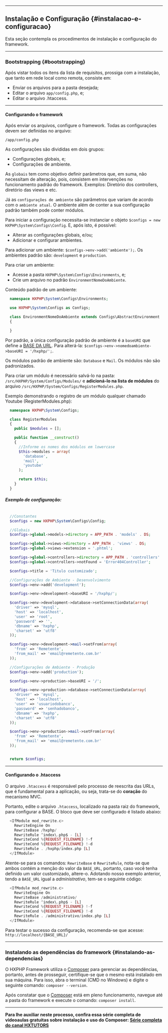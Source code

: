 ----
## Instalação e Configuração {#instalacao-e-configuracao}

Esta seção contempla os procedimentos de instalação e configuração do framework.

----
### Bootstrapping {#bootstrapping}

Após vistar todos os itens da lista de requisitos, prossiga com a instalação, que tanto em rede local como remota, consiste em:

+ Enviar os arquivos para a pasta desejada;
+ Editar o arquivo `app/config.php`, e;
+ Editar o arquivo .htaccess.

----

#### Configurando o framework

Após enviar os arquivos, configure o framework. Todas as configurações devem ser definidas no arquivo:

`/app/config.php`

As configurações são divididas em dois grupos:

+ Configurações globais, e;
+ Configurações de ambiente.

As `globais` tem como objetivo definir parâmetros que, em suma, não necessitam de alteração, pois, consistem em intervenções no funcionamento padrão do framework. Exemplos: Diretório dos controllers, diretório das views e etc.

Já as `configurações de ambiente` são parâmetros que variam de acordo com o `ambiente atual`. O ambiente além de conter a sua configuração padrão também pode conter módulos.

Para iniciar a configuração necessita-se instanciar o objeto `$configs = new HXPHP\System\Configs\Config`. E, após isto, é possível:

+ Alterar as configurações globais, e/ou;
+ Adicionar e configurar ambientes.

Para adicionar um ambiente: `$configs->env->add('ambiente');`. 
Os ambientes padrão são: `development` e `production`.


Para criar um ambiente: 
+ Acesse a pasta `HXPHP\System\Configs\Environments`, e;
+ Crie um arquivo no padrão `EnvironmentNomeDoAmbiente`.

Conteúdo padrão de um ambiente:

```php
  namespace HXPHP\System\Configs\Environments;

  use HXPHP\System\Configs as Configs;

  class EnvironmentNomeDoAmbiente extends Configs\AbstractEnvironment
  {

  }
```


Por padrão, a única configuração padrão de ambiente é a `baseURI` que define a [BASE DA URL](#funcionamento-da-url).
Para alterá-la: `$configs->env->nomedoambiente->baseURI = '/hxphp/';`.


Os módulos padrão de ambiente são: `Database` e `Mail`. Os módulos não são padronizados.

Para criar um módulo é necessário salvá-lo na pasta: `/src/HXPHP/System/Configs/Modules/` e **adicioná-lo na lista de módulos** do arquivo `/src/HXPHP/System/Configs/RegisterModules.php`.


Exemplo demonstrando o registro de um módulo qualquer chamado Youtube (RegisterModules.php):

```php
  namespace HXPHP\System\Configs;

  class RegisterModules
  {
    public $modules = [];

    public function __construct()
    {
      //Informe os nomes dos módulos em lowercase
      $this->modules = array(
        'database',
        'mail',
        'youtube'
      );

      return $this;
    }
  }
```
<h5>Exemplo de configuração:</h5>

```php

  //Constantes
  $configs = new HXPHP\System\Configs\Config;

  //Globais
  $configs->global->models->directory = APP_PATH . 'models' . DS;

  $configs->global->views->directory = APP_PATH . 'views' . DS;
  $configs->global->views->extension = '.phtml';

  $configs->global->controllers->directory = APP_PATH . 'controllers' . DS;
  $configs->global->controllers->notFound = 'Error404Controller';

  $configs->title = 'Titulo customizado';

  //Configurações de Ambiente - Desenvolvimento
  $configs->env->add('development');

  $configs->env->development->baseURI = '/hxphp/';

  $configs->env->development->database->setConnectionData(array(
    'driver' => 'mysql',
    'host' => 'localhost',
    'user' => 'root',
    'password' => '',
    'dbname' => 'hxphp',
    'charset' => 'utf8'
  ));

  $configs->env->development->mail->setFrom(array(
    'from' => 'Remetente',
    'from_mail' => 'email@remetente.com.br'
  ));

  //Configurações de Ambiente - Produção
  $configs->env->add('production');

  $configs->env->production->baseURI = '/';

  $configs->env->production->database->setConnectionData(array(
    'driver' => 'mysql',
    'host' => 'localhost',
    'user' => 'usuariodobanco',
    'password' => 'senhadobanco',
    'dbname' => 'hxphp',
    'charset' => 'utf8'
  ));

  $configs->env->production->mail->setFrom(array(
    'from' => 'Remetente',
    'from_mail' => 'email@remetente.com.br'
  ));


  return $configs;
```

----
<h4>Configurando o .htaccess</h4>

O arquivo `.htaccess` é responsável pelo processo de reescrita das URLs, que é fundamental para a aplicação, ou seja, trata-se do **coração** do mecanismo MVC.


Portanto, edite o arquivo `.htaccess`, localizado na pasta raiz do framework, para configurar a BASE. O bloco que deve ser configurado é listado abaixo:


```php
  <IfModule mod_rewrite.c>
    RewriteEngine On
    RewriteBase /hxphp/
    RewriteRule ^index\.php$ - [L]
    RewriteCond %{REQUEST_FILENAME} !-f
    RewriteCond %{REQUEST_FILENAME} !-d
    RewriteRule . /hxphp/index.php [L]
  </IfModule>
```


Atente-se para os comandos: `RewriteBase` e `RewriteRule`, nota-se que ambos contém a menção do valor da `BASE_URL`, portanto, caso você tenha definido um valor customizado, altere-o. Adotando nosso exemplo anterior, tendo a `BASE_URL` igual a *administrativo*, tem-se o seguinte código:


```php
  <IfModule mod_rewrite.c>
    RewriteEngine On
    RewriteBase /administrativo/
    RewriteRule ^index\.php$ - [L]
    RewriteCond %{REQUEST_FILENAME} !-f
    RewriteCond %{REQUEST_FILENAME} !-d
    RewriteRule . /administrativo/index.php [L]
  </IfModule>
```


Para testar o sucesso da configuração, recomenda-se que acesse: 
`http://localhost/{BASE_URL}/`

----

### Instalando as dependências do framework {#instalando-as-dependencias}

O HXPHP Framework utiliza o [Composer](https://getcomposer.org/download) para gerenciar as dependências, portanto, antes de prosseguir, certifique-se que o mesmo está instalado em sua máquina. Para isso, abra o terminal (CMD no Windows) e digite o seguinte comando: `composer --version`.


Após constatar que o [Composer](https://getcomposer.org/download) está em pleno funcionamento, navegue até a pasta do framework e execute o comando: `composer install`.

----

**Para lhe auxiliar neste processo, confira essa série completa de videoaulas gratuitas sobre instalação e uso do Composer: [Série completa do canal HXTUTORS](https://goo.gl/9oQNr5)**